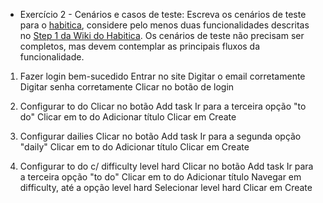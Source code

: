 - Exercício 2 - Cenários e casos de teste:
Escreva os cenários de teste para o [habitica](https://habitica.com/static/home), considere pelo menos duas funcionalidades descritas no [Step 1 da Wiki do Habitica](https://habitica.fandom.com/wiki/Habitica_Wiki). Os cenários de teste não precisam ser completos, mas devem contemplar as principais fluxos da funcionalidade.

1. Fazer login bem-sucedido
    Entrar no site
    Digitar o email corretamente
    Digitar senha corretamente
    Clicar no botão de login

2. Configurar to do
    Clicar no botão Add task
    Ir para a terceira opção "to do"
    Clicar em to do
    Adicionar título
    Clicar em Create

2. Configurar dailies
    Clicar no botão Add task
    Ir para a segunda opção "daily"
    Clicar em to do
    Adicionar título
    Clicar em Create

4. Configurar to do c/ difficulty level hard
    Clicar no botão Add task
    Ir para a terceira opção "to do"
    Clicar em to do
    Adicionar título
    Navegar em difficulty, até a opção level hard
    Selecionar level hard
    Clicar em Create